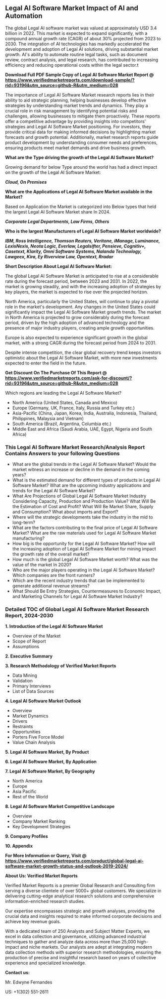 <h2>Legal AI Software Market Impact of AI and Automation</h2>The global Legal AI software market was valued at approximately USD 3.4 billion in 2022. This market is expected to expand significantly, with a compound annual growth rate (CAGR) of about 30% projected from 2023 to 2030. The integration of AI technologies has markedly accelerated the development and adoption of Legal AI solutions, driving substantial market growth. AI's ability to automate routine legal tasks, such as document review, contract analysis, and legal research, has contributed to increasing efficiency and reducing operational costs within the legal sector.t</p><p id="" class=""><strong>Download Full PDF Sample Copy of Legal AI Software Market Report @ <a href="https://www.verifiedmarketreports.com/download-sample/?rid=93196&utm_source=github-R&utm_medium=028" target="_blank">https://www.verifiedmarketreports.com/download-sample/?rid=93196&utm_source=github-R&utm_medium=028</a></strong></p><p>The importance of&nbsp;Legal AI Software Market research reports lies in their ability to aid strategic planning, helping businesses develop effective strategies by understanding market trends and dynamics. They play a crucial role in risk management by identifying potential risks and challenges, allowing businesses to mitigate them proactively. These reports offer a competitive advantage by providing insights into competitors' strategies and Legal AI Software Market positioning. For investors, they provide critical data for making informed decisions by highlighting market forecasts and growth potential. Additionally, market research reports guide product development by understanding consumer needs and preferences, ensuring products meet market demands and drive business growth.</p><p><strong>What are the&nbsp;Type driving the growth of the Legal AI Software Market?</strong></p><p id="" class="">Growing demand for below Type around the world has had a direct impact on the growth of the Legal AI Software Market:</p><em><strong>Cloud, On Premises</strong></em></p><strong>What are the&nbsp;Applications&nbsp;of Legal AI Software Market available in the Market?</strong></p><p id="" class="">Based on Application the Market is categorized into Below types that held the largest Legal AI Software Market share In 2024.</p><em><strong>Corporate Legal Departments, Law Firms, Others</strong></em></p><strong>Who is the largest Manufacturers of Legal AI Software Market worldwide?</strong></p><p><em><strong>IBM, Ross Intelligence, Thomson Reuters, Veritone, iManage, Luminance, LexisNexis, Neota Logic, Everlaw, Legalsifter, Pensieve, Cognitiv+, Casetext, Klarity, Omni Software Systems, Nalanda Technology, Lawgeex, Kira, Ey Riverview Law, Opentext, Rradar</strong></em></p><p id="" class=""><strong>Short Description About Legal AI Software Market:</strong></p><p>The global Legal AI Software Market is anticipated to rise at a considerable rate during the forecast period, between 2023 and 2031. In 2022, the market is growing steadily, and with the increasing adoption of strategies by key players, the market is expected to rise over the projected horizon.</p><p>North America, particularly the United States, will continue to play a pivotal role in the market's development. Any changes in the United States could significantly impact the Legal AI Software Market growth trends. The market in North America is projected to grow considerably during the forecast period, driven by the high adoption of advanced technology and the presence of major industry players, creating ample growth opportunities.</p><p>Europe is also expected to experience significant growth in the global market, with a strong CAGR during the forecast period from 2024 to 2031.</p><p>Despite intense competition, the clear global recovery trend keeps investors optimistic about the Legal AI Software Market, with more new investments expected to enter the field in the future.</p><p id="" class=""><strong>Get Discount On The Purchase Of This Report @ <a href="https://www.verifiedmarketreports.com/ask-for-discount/?rid=93196&utm_source=github-R&utm_medium=028" target="_blank">https://www.verifiedmarketreports.com/ask-for-discount/?rid=93196&utm_source=github-R&utm_medium=028</a></strong></p>Which regions are leading the Legal AI Software Market?</p><ul><li>North America (United States, Canada and Mexico)</li><li>Europe (Germany, UK, France, Italy, Russia and Turkey etc.)</li><li>Asia-Pacific (China, Japan, Korea, India, Australia, Indonesia, Thailand, Philippines, Malaysia and Vietnam)</li><li>South America (Brazil, Argentina, Columbia etc.)</li><li>Middle East and Africa (Saudi Arabia, UAE, Egypt, Nigeria and South Africa)</li></ul><h3 id="" class="">This Legal AI Software Market Research/Analysis Report Contains Answers to your following Questions</h3><ul><li>What are the global trends in the Legal AI Software Market? Would the market witness an increase or decline in the demand in the coming years?</li><li>What is the estimated demand for different types of products in Legal AI Software Market? What are the upcoming industry applications and trends for the Legal AI Software Market?</li><li>What Are Projections of Global Legal AI Software Market Industry Considering Capacity, Production and Production Value? What Will Be the Estimation of Cost and Profit? What Will Be Market Share, Supply and Consumption? What about imports and Export?</li><li>Where will the strategic developments take the industry in the mid to long-term?</li><li>What are the factors contributing to the final price of Legal AI Software Market? What are the raw materials used for Legal AI Software Market manufacturing?</li><li>How big is the opportunity for the Legal AI Software Market? How will the increasing adoption of Legal AI Software Market for mining impact the growth rate of the overall market?</li><li>How much is the global Legal AI Software Market worth? What was the value of the market In 2020?</li><li>Who are the major players operating in the Legal AI Software Market? Which companies are the front runners?</li><li>Which are the recent industry trends that can be implemented to generate additional revenue streams?</li><li>What Should Be Entry Strategies, Countermeasures to Economic Impact, and Marketing Channels for Legal AI Software Market Industry?</li></ul><h3 id="" class="">Detailed TOC of Global Legal AI Software Market Research Report, 2024-2030</h3><p id="" class=""><strong>1. Introduction of the Legal AI Software Market</strong></p><ul><li>Overview of the Market</li><li>Scope of Report</li><li>Assumptions</li></ul><p id="" class=""><strong>2. Executive Summary</strong></p><p id="" class=""><strong>3. Research Methodology of Verified Market Reports</strong></p><ul><li>Data Mining</li><li>Validation</li><li>Primary Interviews</li><li>List of Data Sources</li></ul><p id="" class=""><strong>4. Legal AI Software Market Outlook</strong></p><ul><li>Overview</li><li>Market Dynamics</li><li>Drivers</li><li>Restraints</li><li>Opportunities</li><li>Porters Five Force Model</li><li>Value Chain Analysis</li></ul><p id="" class=""><strong>5. Legal AI Software Market, By Product</strong></p><p id="" class=""><strong>6. Legal AI Software Market, By Application</strong></p><p id="" class=""><strong>7. Legal AI Software Market, By Geography</strong></p><ul><li>North America</li><li>Europe</li><li>Asia Pacific</li><li>Rest of the World</li></ul><p id="" class=""><strong>8. Legal AI Software Market Competitive Landscape</strong></p><ul><li>Overview</li><li>Company Market Ranking</li><li>Key Development Strategies</li></ul><p id="" class=""><strong>9. Company Profiles</strong></p><p id="" class=""><strong>10. Appendix</strong></p><p id="" class=""><strong>For More Information or Query, Visit @ <a href="https://www.verifiedmarketreports.com/product/global-legal-ai-software-market-growth-status-and-outlook-2019-2024/" target="_blank">https://www.verifiedmarketreports.com/product/global-legal-ai-software-market-growth-status-and-outlook-2019-2024/</a></strong></p><p id="" class=""><strong>About Us: Verified Market Reports</strong></p><p id="" class="">Verified Market Reports is a premier Global Research and Consulting firm serving a diverse clientele of over 5000+ global customers. We specialize in delivering cutting-edge analytical research solutions and comprehensive information-enriched research studies.</p><p id="" class="">Our expertise encompasses strategic and growth analyses, providing the crucial data and insights required to make informed corporate decisions and achieve key revenue goals.</p><p id="" class="">With a dedicated team of 250 Analysts and Subject Matter Experts, we excel in data collection and governance, utilizing advanced industrial techniques to gather and analyze data across more than 25,000 high-impact and niche markets. Our analysts are adept at integrating modern data collection methods with superior research methodologies, ensuring the production of precise and insightful research based on years of collective experience and specialized knowledge.</p><p id="" class=""><strong>Contact us:</strong></p><p id="" class="">Mr. Edwyne Fernandes</p><p id="" class="">US: +1(302) 551-2611</p>
